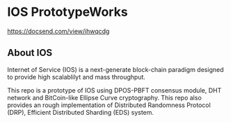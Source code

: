 # IOS PrototypeWorks
https://docsend.com/view/ihwqcdg

## About IOS
Internet of Service (IOS) is a next-generate block-chain paradigm
designed to provide high scalablilyt and mass throughput.

This repo is a prototype of IOS using DPOS-PBFT consensus module,
DHT network and BitCoin-like Ellipse Curve cryptography.
This repo also provides an rough implementation of Distributed
Randomness Protocol (DRP), Efficient Distributed Sharding (EDS) system.
